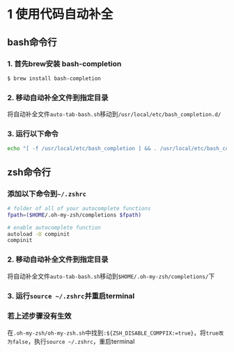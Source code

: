 # 1 使用代码自动补全

## bash命令行

### 1. 首先brew安装 bash-completion

```bash
$ brew install bash-completion
```

### 2. 移动自动补全文件到指定目录

将自动补全文件`auto-tab-bash.sh`移动到`/usr/local/etc/bash_completion.d/`


### 3. 运行以下命令

```bash
echo "[ -f /usr/local/etc/bash_completion ] && . /usr/local/etc/bash_completion" >> ~/.bash_profile
```

## zsh命令行

### 添加以下命令到`~/.zshrc`

```bash
# folder of all of your autocomplete functions
fpath=($HOME/.oh-my-zsh/completions $fpath)

# enable autocomplete function
autoload -U compinit
compinit
```

### 2. 移动自动补全文件到指定目录

将自动补全文件`auto-tab-bash.sh`移动到`$HOME/.oh-my-zsh/completions/`下

### 3. 运行`source ~/.zshrc`并重启terminal


### 若上述步骤没有生效

在`.oh-my-zsh/oh-my-zsh.sh`中找到`:${ZSH_DISABLE_COMPFIX:=true}`，将`true改为false`，执行`source ~/.zshrc`，重启terminal
